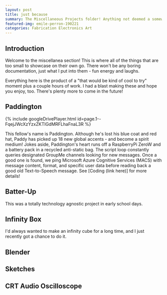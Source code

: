 ```yaml
---
layout: post
title: just because
summary: The Miscellaneous Projects folder! Anything not deemed a somewhat major project or code falls in to this category.
featured-img: emile-perron-190221
categories: Fabrication Electronics Art
---
```

## Introduction
Welcome to the miscellanea section! This is where all of the things that are too small to showcase on their own go. There won't be any boring documentation, just what I put into them - fun energy and laughs.

Everything here is the product of a "that would be kind of cool to try" moment plus a couple hours of work. I had a blast making these and hope you enjoy, too. There's plenty more to come in the future!

## Paddington
{% include googleDrivePlayer.html id=page.1--FqejJWcXzYzxZKTIGdMRFLhaFnaL3R %}

This fellow's name is Paddington. Although he's lost his blue coat and red hat, Paddy has picked up 18 new global accents - and become a spirit medium! Jokes aside, Paddington's heart runs off a RaspberryPi ZeroW and a battery pack in a recycled anti-static bag. The script loop constantly queries designated GroupMe channels looking for new messages. Once a good one is found, we ping Microsoft Azure Cognitive Services (MACS) with message content, format, and specific user data before reading back a good old Text-to-Speech message. See [Coding (link here)] for more details!

## Batter-Up
This was a totally technology agnostic project in early school days.

## Infinity Box
I'd always wanted to make an infinity cube for a long time, and I just recently got a chance to do it.

## Blender

## Sketches

## CRT Audio Oscilloscope
